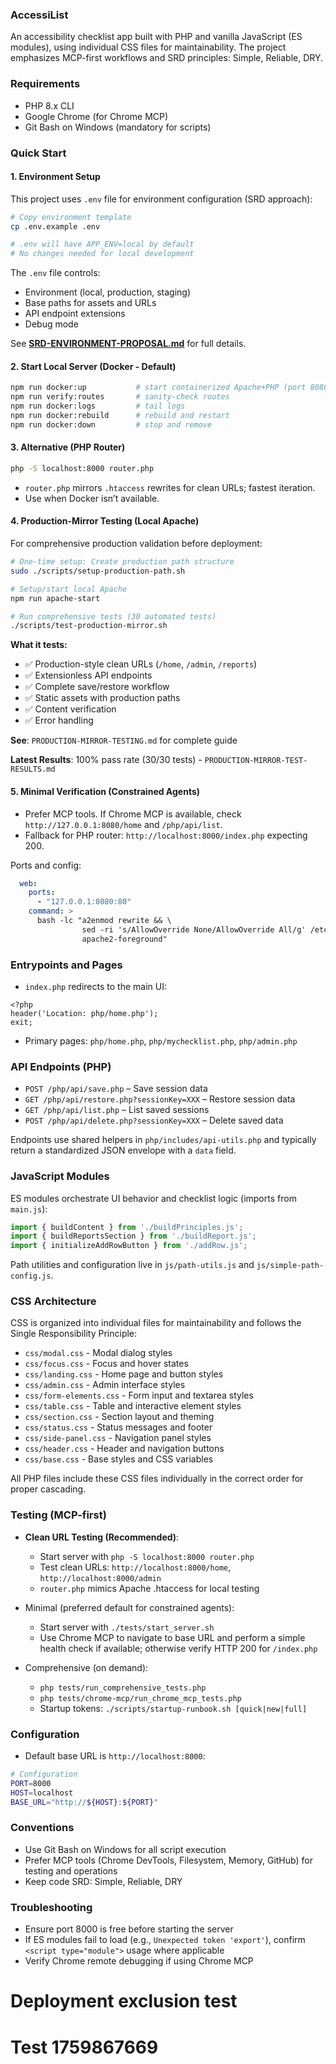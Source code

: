 ### AccessiList

An accessibility checklist app built with PHP and vanilla JavaScript (ES modules), using individual CSS files for maintainability. The project emphasizes MCP-first workflows and SRD principles: Simple, Reliable, DRY.

### Requirements

- PHP 8.x CLI
- Google Chrome (for Chrome MCP)
- Git Bash on Windows (mandatory for scripts)

### Quick Start

#### 1. Environment Setup

This project uses `.env` file for environment configuration (SRD approach):

```bash
# Copy environment template
cp .env.example .env

# .env will have APP_ENV=local by default
# No changes needed for local development
```

The `.env` file controls:
- Environment (local, production, staging)
- Base paths for assets and URLs
- API endpoint extensions
- Debug mode

See **[SRD-ENVIRONMENT-PROPOSAL.md](SRD-ENVIRONMENT-PROPOSAL.md)** for full details.

#### 2. Start Local Server (Docker - Default)

```bash
npm run docker:up           # start containerized Apache+PHP (port 8080)
npm run verify:routes       # sanity-check routes
npm run docker:logs         # tail logs
npm run docker:rebuild      # rebuild and restart
npm run docker:down         # stop and remove
```

#### 3. Alternative (PHP Router)

```bash
php -S localhost:8000 router.php
```

- `router.php` mirrors `.htaccess` rewrites for clean URLs; fastest iteration.
- Use when Docker isn’t available.

#### 4. Production-Mirror Testing (Local Apache)

For comprehensive production validation before deployment:

```bash
# One-time setup: Create production path structure
sudo ./scripts/setup-production-path.sh

# Setup/start local Apache
npm run apache-start

# Run comprehensive tests (30 automated tests)
./scripts/test-production-mirror.sh
```

**What it tests:**
- ✅ Production-style clean URLs (`/home`, `/admin`, `/reports`)
- ✅ Extensionless API endpoints
- ✅ Complete save/restore workflow
- ✅ Static assets with production paths
- ✅ Content verification
- ✅ Error handling

**See**: `PRODUCTION-MIRROR-TESTING.md` for complete guide

**Latest Results**: 100% pass rate (30/30 tests) - `PRODUCTION-MIRROR-TEST-RESULTS.md`

#### 5. Minimal Verification (Constrained Agents)

- Prefer MCP tools. If Chrome MCP is available, check `http://127.0.0.1:8080/home` and `/php/api/list`.
- Fallback for PHP router: `http://localhost:8000/index.php` expecting 200.

Ports and config:

```7:16:docker-compose.yml
  web:
    ports:
      - "127.0.0.1:8080:80"
    command: >
      bash -lc "a2enmod rewrite && \
                sed -ri 's/AllowOverride None/AllowOverride All/g' /etc/apache2/apache2.conf && \
                apache2-foreground"
```

### Entrypoints and Pages

- `index.php` redirects to the main UI:

```1:3:index.php
<?php
header('Location: php/home.php');
exit;
```

- Primary pages: `php/home.php`, `php/mychecklist.php`, `php/admin.php`

### API Endpoints (PHP)

- `POST /php/api/save.php` – Save session data
- `GET /php/api/restore.php?sessionKey=XXX` – Restore session data
- `GET /php/api/list.php` – List saved sessions
- `POST /php/api/delete.php?sessionKey=XXX` – Delete saved data

Endpoints use shared helpers in `php/includes/api-utils.php` and typically return a standardized JSON envelope with a `data` field.

### JavaScript Modules

ES modules orchestrate UI behavior and checklist logic (imports from `main.js`):

```11:14:js/main.js
import { buildContent } from './buildPrinciples.js';
import { buildReportsSection } from './buildReport.js';
import { initializeAddRowButton } from './addRow.js';
```

Path utilities and configuration live in `js/path-utils.js` and `js/simple-path-config.js`.

### CSS Architecture

CSS is organized into individual files for maintainability and follows the Single Responsibility Principle:

- `css/modal.css` - Modal dialog styles
- `css/focus.css` - Focus and hover states
- `css/landing.css` - Home page and button styles
- `css/admin.css` - Admin interface styles
- `css/form-elements.css` - Form input and textarea styles
- `css/table.css` - Table and interactive element styles
- `css/section.css` - Section layout and theming
- `css/status.css` - Status messages and footer
- `css/side-panel.css` - Navigation panel styles
- `css/header.css` - Header and navigation buttons
- `css/base.css` - Base styles and CSS variables

All PHP files include these CSS files individually in the correct order for proper cascading.

### Testing (MCP-first)

- **Clean URL Testing (Recommended)**:
  - Start server with `php -S localhost:8000 router.php`
  - Test clean URLs: `http://localhost:8000/home`, `http://localhost:8000/admin`
  - `router.php` mimics Apache .htaccess for local testing

- Minimal (preferred default for constrained agents):
  - Start server with `./tests/start_server.sh`
  - Use Chrome MCP to navigate to base URL and perform a simple health check if available; otherwise verify HTTP 200 for `/index.php`

- Comprehensive (on demand):
  - `php tests/run_comprehensive_tests.php`
  - `php tests/chrome-mcp/run_chrome_mcp_tests.php`
  - Startup tokens: `./scripts/startup-runbook.sh [quick|new|full]`

### Configuration

- Default base URL is `http://localhost:8000`:

```7:11:tests/start_server.sh
# Configuration
PORT=8000
HOST=localhost
BASE_URL="http://${HOST}:${PORT}"
```

### Conventions

- Use Git Bash on Windows for all script execution
- Prefer MCP tools (Chrome DevTools, Filesystem, Memory, GitHub) for testing and operations
- Keep code SRD: Simple, Reliable, DRY

### Troubleshooting

- Ensure port 8000 is free before starting the server
- If ES modules fail to load (e.g., `Unexpected token 'export'`), confirm `<script type="module">` usage where applicable
- Verify Chrome remote debugging if using Chrome MCP
# Deployment exclusion test
# Test 1759867669
